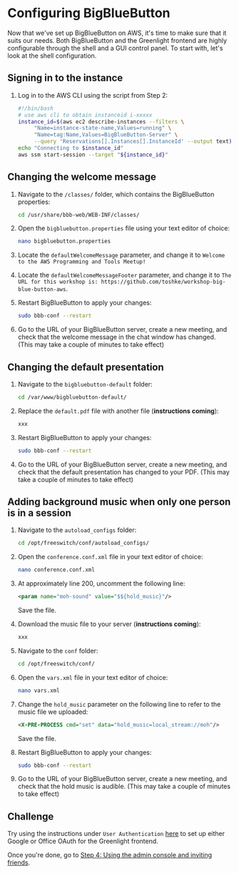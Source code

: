 # Configuring BigBlueButton

Now that we've set up BigBlueButton on AWS, it's time to make sure that it suits our needs.  Both BigBlueButton and the Greenlight frontend are highly configurable through the shell and a GUI control panel.  To start with, let's look at the shell configuration.

## Signing in to the instance

1. Log in to the AWS CLI using the script from Step 2:

     ```bash
     #!/bin/bash
     # use aws cli to obtain instanceid i-xxxxx
     instance_id=$(aws ec2 describe-instances --filters \
          "Name=instance-state-name,Values=running" \
          "Name=tag:Name,Values=BigBlueButton-Server" \
          --query 'Reservations[].Instances[].InstanceId' --output text)
     echo "Connecting to $instance_id"
     aws ssm start-session --target "${instance_id}"
     ```

## Changing the welcome message

1. Navigate to the `/classes/` folder, which contains the BigBlueButton properties:

     ```bash
     cd /usr/share/bbb-web/WEB-INF/classes/
     ```

1. Open the `bigbluebutton.properties` file using your text editor of choice:

     ```bash
     nano bigbluebutton.properties
     ```

1. Locate the `defaultWelcomeMessage` parameter, and change it to `Welcome to the AWS Programming and Tools Meetup!`

1. Locate the `defaultWelcomeMessageFooter` parameter, and change it to `The URL for this workshop is: https://github.com/toshke/workshop-big-blue-button-aws`.

1. Restart BigBlueButton to apply your changes:

     ```bash
     sudo bbb-conf --restart
     ```

1. Go to the URL of your BigBlueButton server, create a new meeting, and check that the welcome message in the chat window has changed.  (This may take a couple of minutes to take effect)

## Changing the default presentation

1. Navigate to the `bigbluebutton-default` folder:

     ```bash
     cd /var/www/bigbluebutton-default/
     ```

1. Replace the `default.pdf` file with another file (**instructions coming**):

     ```bash
     xxx
     ```

1. Restart BigBlueButton to apply your changes:

     ```bash
     sudo bbb-conf --restart
     ```

1. Go to the URL of your BigBlueButton server, create a new meeting, and check that the default presentation has changed to your PDF.  (This may take a couple of minutes to take effect)

## Adding background music when only one person is in a session

1. Navigate to the `autoload_configs` folder:

     ```bash
     cd /opt/freeswitch/conf/autoload_configs/
     ```

1. Open the `conference.conf.xml` file in your text editor of choice:

     ```bash
     nano conference.conf.xml
     ```

1. At approximately line 200, uncomment the following line:

     ```xml
     <param name="moh-sound" value="$${hold_music}"/>
     ```
     Save the file.

1. Download the music file to your server (**instructions coming**):

     ```bash
     xxx
     ```

1. Navigate to the `conf` folder:

     ```bash
     cd /opt/freeswitch/conf/
     ```

1. Open the `vars.xml` file in your text editor of choice:

     ```bash
     nano vars.xml
     ```

1. Change the `hold_music` parameter on the following line to refer to the music file we uploaded:

     ```xml
     <X-PRE-PROCESS cmd="set" data="hold_music=local_stream://moh"/>
     ```
     Save the file.

1. Restart BigBlueButton to apply your changes:

     ```bash
     sudo bbb-conf --restart
     ```

1. Go to the URL of your BigBlueButton server, create a new meeting, and check that the hold music is audible.  (This may take a couple of minutes to take effect)

## Challenge

Try using the instructions under `User Authentication` [here](https://docs.bigbluebutton.org/greenlight/gl-config.html#user-authentication) to set up either Google or Office OAuth for the Greenlight frontend.

Once you're done, go to [Step 4: Using the admin console and inviting friends](Step4.md).
